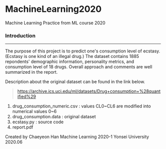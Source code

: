 # MachineLearning2020
Machine Learning Practice from ML course 2020 

### Introduction
***
The purpose of this project is to predict one's consumption level of ecstasy. 
(Ecstasy is one kind of an illegal drug.)
The dataset contains 1885 repondents' demographic information, personality metrics, and consumption level of 18 drugs.
Overall approach and comments are well summarized in the report. 

Description about the original dataset can be found in the link below.
> https://archive.ics.uci.edu/ml/datasets/Drug+consumption+%28quantified%29

1. drug_consumption_numeric.csv 
  : values CL0~CL6 are modified into numerical values 0~6
2. drug_consumption.data 
  : original dataset
2. ecstasy.py 
  : source code
3. report.pdf 

Created by Chaeyeon Han 
Machine Learning 2020-1 Yonsei University
2020.06
